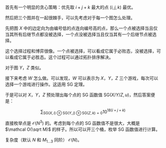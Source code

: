 首先有一个明显的贪心策略：优先取 $i+j+k$ 最大的点 $(i,j,k)$ 最优。

然后把三个图并在一起很棘手，可以先考虑对于每一个图怎么处理。

先把图 $X$ 中的边定向为由编号低的点连向编号高的点，那么一个点被选择当且仅当其所有后继节点都没被选择，一个点没被选择当且仅当其有一个后继节点被选择。

这个选择过程和博弈很像。一个点被选择，可以看成它属于必败态，没被选择，可以看成它属于必胜态。这个过程可以通过拓扑排序解决。

对于图 $Y$，$Z$ 类似。

接下来考虑 $W$ 怎么做。可以发现，$W$ 可以表示为 $X$，$Y$，$Z$ 三个游戏，每次可以选择一个游戏进行操作。这适用 $\mathrm{SG}$ 定理。

于是可以对 $X$，$Y$，$Z$ 预处理出每个点的 $\mathrm{SG}$ 函数值 $\mathrm{SG}(X/Y/Z,u)$，然后答案便是：

$$
\sum_{\mathrm{SG}(X,i)\oplus\mathrm{SG}(Y,j)\oplus\mathrm{SG}(Z,k)=0}10^{18(i+j+k)}
$$

直接枚举点是 $\mathcal O(N^3)$ 的。考虑到每个点的 $\mathrm{SG}$ 函数值不是很大，大概是 $\mathcal O(\sqrt M)$ 的样子。所以可以开三个桶，枚举 $\mathrm{SG}$ 函数值进行计算。

复杂度（默认 $N$ 和 $M_{1\dots 3}$ 同阶） $\mathcal O(N)$。
